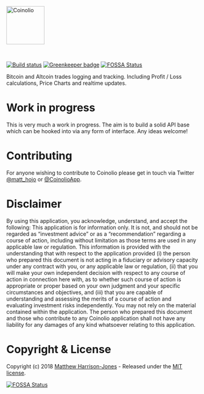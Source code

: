 <a href="https://github.com/coinolio/Coinolio"><img src="https://user-images.githubusercontent.com/367517/34639792-944b23ba-f2de-11e7-829d-9a090d3f064c.png" alt="Coinolio" height="100"/></a>

<br>

[![Build status](https://travis-ci.org/coinolio/coinolio.svg?branch=master)](https://travis-ci.org/coinolio/coinolio)
[![Greenkeeper badge](https://badges.greenkeeper.io/coinolio/coinolio.svg)](https://greenkeeper.io/)
[![FOSSA Status](https://app.fossa.io/api/projects/git%2Bgithub.com%2Fcoinolio%2Fcoinolio.svg?type=shield)](https://app.fossa.io/projects/git%2Bgithub.com%2Fcoinolio%2Fcoinolio?ref=badge_shield)

Bitcoin and Altcoin trades logging and tracking. Including Profit / Loss calculations, Price Charts and realtime updates.

# Work in progress
This is very much a work in progress. The aim is to build a solid API base which can be hooked into via any form of interface.
Any ideas welcome!

# Contributing

For anyone wishing to contribute to Coinolio please get in touch via Twitter [@matt_hojo](https://twitter.com/matt_hojo) or [@CoinolioApp](https://twitter.com/CoinolioApp).

# Disclaimer
By using this application, you acknowledge, understand, and accept the following: This application is for information only. It is not, and should not be regarded as “investment advice” or as a “recommendation” regarding a course of action, including without limitation as those terms are used in any applicable law or regulation. This information is provided with the understanding that with respect to the application provided (i) the person who prepared this document is not acting in a fiduciary or advisory capacity under any contract with you, or any applicable law or regulation, (ii) that you will make your own independent decision with respect to any course of action in connection here with, as to whether such course of action is appropriate or proper based on your own judgment and your specific circumstances and objectives, and (iii) that you are capable of understanding and assessing the merits of a course of action and evaluating investment risks independently. You may not rely on the material contained within the application. The person who prepared this document and those who contribute to any Coinolio application shall not have any liability for any damages of any kind whatsoever relating to this application.

# Copyright & License

Copyright (c) 2018 [Matthew Harrison-Jones](https://github.com/matthojo) - Released under the [MIT license](LICENSE).


[![FOSSA Status](https://app.fossa.io/api/projects/git%2Bgithub.com%2Fcoinolio%2Fcoinolio.svg?type=large)](https://app.fossa.io/projects/git%2Bgithub.com%2Fcoinolio%2Fcoinolio?ref=badge_large)